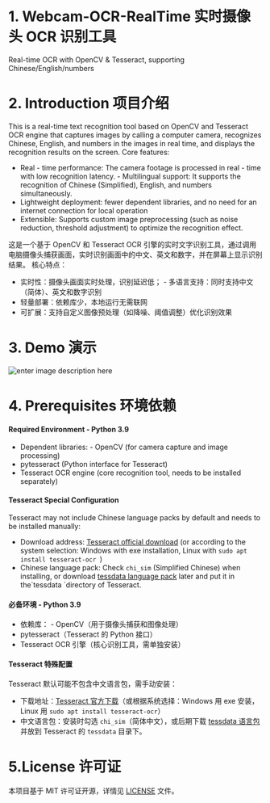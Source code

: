 # 1. Webcam-OCR-RealTime	实时摄像头 OCR 识别工具
Real-time OCR with OpenCV &amp; Tesseract, supporting Chinese/English/numbers
# 2. Introduction	项目介绍
This is a real-time text recognition tool based on OpenCV and Tesseract OCR engine that captures images by calling a computer camera, recognizes Chinese, English, and numbers in the images in real time, and displays the recognition results on the screen.
Core features:
- Real - time performance: The camera footage is processed in real - time with low recognition latency. - Multilingual support: It supports the recognition of Chinese (Simplified), English, and numbers simultaneously.
- Lightweight deployment: fewer dependent libraries, and no need for an internet connection for local operation
- Extensible: Supports custom image preprocessing (such as noise reduction, threshold adjustment) to optimize the recognition effect.

这是一个基于 OpenCV 和 Tesseract OCR 引擎的实时文字识别工具，通过调用电脑摄像头捕获画面，实时识别画面中的中文、英文和数字，并在屏幕上显示识别结果。
核心特点：
- 实时性：摄像头画面实时处理，识别延迟低； - 多语言支持：同时支持中文（简体）、英文和数字识别
- 轻量部署：依赖库少，本地运行无需联网
- 可扩展：支持自定义图像预处理（如降噪、阈值调整）优化识别效果

# 3. Demo	演示
![enter image description here](C:%5CUsers%5C24013%5CDesktop%演示.gif)

# 4. Prerequisites 环境依赖
#### Required Environment - Python 3.9
-   Dependent libraries: - OpenCV (for camera capture and image processing)
-   pytesseract (Python interface for Tesseract)
-   Tesseract OCR engine (core recognition tool, needs to be installed separately)

#### Tesseract Special Configuration  
Tesseract may not include Chinese language packs by default and needs to be installed manually:
-   Download address: [Tesseract official download]([https://github.com/tesseract-ocr/tesseract](https://github.com/tesseract-ocr/tesseract)) (or according to the system selection: Windows with exe installation, Linux with `sudo apt install tesseract-ocr `)
-   Chinese language pack: Check `chi_sim` (Simplified Chinese) when installing, or download [tessdata language pack]([https://github.com/tesseract-ocr/tessdata](https://github.com/tesseract-ocr/tessdata)) later and put it in the`tessdata `directory of Tesseract.

#### 必备环境 - Python 3.9
- 依赖库： - OpenCV（用于摄像头捕获和图像处理） 
- pytesseract（Tesseract 的 Python 接口） 
- Tesseract OCR 引擎（核心识别工具，需单独安装） 

#### Tesseract 特殊配置 
Tesseract 默认可能不包含中文语言包，需手动安装： 
- 下载地址：[Tesseract 官方下载](https://github.com/tesseract-ocr/tesseract)（或根据系统选择：Windows 用 exe 安装，Linux 用 `sudo apt install tesseract-ocr`） 
- 中文语言包：安装时勾选 `chi_sim`（简体中文），或后期下载 [tessdata 语言包](https://github.com/tesseract-ocr/tessdata) 并放到 Tesseract 的 `tessdata` 目录下。
# 5.License	许可证
本项目基于 MIT 许可证开源，详情见 [LICENSE](LICENSE) 文件。
